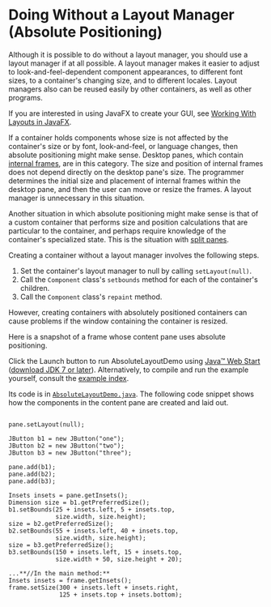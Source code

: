 
# Doing Without a Layout Manager (Absolute Positioning)

Although it is possible to do without a layout manager, you should use a layout manager if at all possible. A layout manager makes it easier to adjust to look-and-feel-dependent component appearances, to different font sizes, to a container's changing size, and to different locales. Layout managers also can be reused easily by other containers, as well as other programs.

If you are interested in using JavaFX to create your GUI, see
[Working With Layouts in JavaFX](https://docs.oracle.com/javase/8/javafx/layout-tutorial/index.html).

If a container holds components whose size is not affected by the container's size or by font, look-and-feel, or language changes, then absolute positioning might make sense. Desktop panes, which contain 
[internal frames](../components/internalframe.html), are in this category. The size and position of internal frames does not depend directly on the desktop pane's size. The programmer determines the initial size and placement of internal frames within the desktop pane, and then the user can move or resize the frames. A layout manager is unnecessary in this situation.

Another situation in which absolute positioning might make sense is that of a custom container that performs size and position calculations that are particular to the container, and perhaps require knowledge of the container's specialized state. This is the situation with 
[split panes](../components/splitpane.html).

Creating a container without a layout manager involves the following steps.

1. Set the container's layout manager to null by calling `setLayout(null)`.
1. Call the `Component` class's `setbounds` method for each of the container's children.
1. Call the `Component` class's `repaint` method.

However, creating containers with absolutely positioned containers can cause problems if the window containing the container is resized.

Here is a snapshot of a frame whose content pane uses absolute positioning.

Click the Launch button to run AbsoluteLayoutDemo using 
[Java&#8482; Web Start](http://www.oracle.com/technetwork/java/javase/javawebstart/index.html) ([download JDK 7 or later](http://www.oracle.com/technetwork/java/javase/downloads/index.html)). Alternatively, to compile and run the example yourself, consult the [example index](../examples/layout/index.html#AbsoluteLayoutDemo).

Its code is in 
[`AbsoluteLayoutDemo.java`](../examples/layout/AbsoluteLayoutDemoProject/src/layout/AbsoluteLayoutDemo.java). The following code snippet shows how the components in the content pane are created and laid out.

```

pane.setLayout(null);

JButton b1 = new JButton("one");
JButton b2 = new JButton("two");
JButton b3 = new JButton("three");

pane.add(b1);
pane.add(b2);
pane.add(b3);

Insets insets = pane.getInsets();
Dimension size = b1.getPreferredSize();
b1.setBounds(25 + insets.left, 5 + insets.top,
             size.width, size.height);
size = b2.getPreferredSize();
b2.setBounds(55 + insets.left, 40 + insets.top,
             size.width, size.height);
size = b3.getPreferredSize();
b3.setBounds(150 + insets.left, 15 + insets.top,
             size.width + 50, size.height + 20);

...**//In the main method:**
Insets insets = frame.getInsets();
frame.setSize(300 + insets.left + insets.right,
              125 + insets.top + insets.bottom);


```

